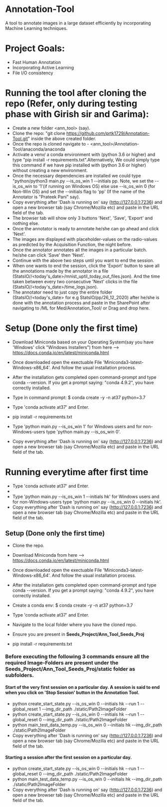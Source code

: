 # Annotation-Tool
A tool to annotate images in a large dataset efficiently by incorporating Machine Learning techniques.


# Project Goals:
* Fast Human Annotation
* Incorporating Active Learning
* File I/O consistency

# Running the tool after cloning the repo (Refer, only during testing phase with Girish sir and Garima):
* Create a new folder <ann_tool> (say).
* Clone the repo: "git clone https://github.com/prtk1729/Annotation-Tool.git" inside the above created folder.
* Once the repo is cloned navigate to - <ann_tool>/Annotation-Tool/anaconda/anaconda
* Activate a venv/ a conda environment with (python 3.6 or higher) and type "pip install -r requirements.txt".Alternatively, We could simply type this command if we have pip installed with (python 3.6 or higher) without creating a new environment.
* Once the necessary dependencies are installed we could type "python/python3 main.py --is_os_win 1 --initials pp. Note, we set the --is_os_win to '1'(if running on Windows OS) else use --is_os_win 0 (for Non-Win OS) and set the --initials flag to 'pp' (If the name of the Annotator is "Prateek Pani" say).
* Copy everything after 'Dash is running on' say (http://127.0.0.1:7236) and open a new browser tab (say Chrome/Mozilla etc) and paste in the URL field of the tab.
* The browser tab will show only 3 buttons 'Next', 'Save', 'Export' and nothing else.
* Once the annotator is ready to annotate he/she can go ahead and click 'Next'. 
* The images are displayed with placeholder-values on the radio-values as predicted by the Acquisition Function, the night before.
* Once the annotator annotates all the images in a particular batch. he/she can click 'Save' then 'Next'.
* Continue with the above two steps until you want to end the session.
* When one wants to end the session, click the 'Export' button to save all the annotations made by the annotator in a file (StatsIO/<initials>/<today's_date>/mnist_uptil_today_out_files.json). And the time taken between every two consecutive 'Next' clicks in the file (StatsIO/<initials>/<today's_date>/time_logs.json).
* The annotator need to just copy the entire folder (StatsIO/<initials>/<today's_date>  for e.g StatsIO/pp/26_12_2020) after he/she is done with the annotation process and paste in the SharePoint after navigating to /ML for Med/Annotation_Tool/<gv or gn or pp> or Drag and drop here. 



# Setup (Done only the first time)
* Download Miniconda based on your Operating System(say you have 'Windows' click "Windows Installers") from here --> https://docs.conda.io/en/latest/miniconda.html
* Once downloaded open the exectuable File 'Miniconda3-latest-Windows-x86_64'. And follow the usual installation process.
* After the installation gets completed open command-prompt and type conda --version. If you get a prompt saying: "conda 4.9.2", you have correctly installed.
* Type in command prompt: 
     $ conda create -y -n at37 python=3.7

* Type 'conda activate at37' and Enter.
* pip install -r requirements.txt
* Type 'python main.py --is_os_win 1' for Windows users and for non-Windows-users type 'python main.py --is_os_win 0'.
* Copy everything after 'Dash is running on' say (http://127.0.0.1:7236) and open a new browser tab (say Chrome/Mozilla etc) and paste in the URL field of the tab.
  
# Running everytime after first time
* Type 'conda activate at37' and Enter.
* 
* Type 'python main.py --is_os_win 1 --initials hk' for Windows users and for non-Windows-users type 'python main.py --is_os_win 0 --initials hk'.
* Copy everything after 'Dash is running on' say (http://127.0.0.1:7236) and open a new browser tab (say Chrome/Mozilla etc) and paste in the URL field of the tab.



## Setup (Done only the first time)
* Clone the repo. 
* Download Miniconda from here --> https://docs.conda.io/en/latest/miniconda.html
* Once downloaded open the exectuable File 'Miniconda3-latest-Windows-x86_64'. And follow the usual installation process.
* After the installation gets completed open command-prompt and type conda --version. If you get a prompt saying: "conda 4.9.2", you have correctly installed.
* Create a conda env: 
     $ conda create -y -n at37 python=3.7

* Type 'conda activate at37' and Enter.
* Navigate to the local folder where you have the cloned repo.
* Ensure you are present in **Seeds_Project/Ann_Tool_Seeds_Proj**
* pip install -r requirements.txt

### Before executing the following 3 commands ensure all the required Image-Folders are present under the **Seeds_Project/Ann_Tool_Seeds_Proj/static** folder as subfolders.
#### Start of the very first session on a particular day. A session is said to end when you click on 'Stop Session' button in the Annotation Tool.
* python create_start_state.py --is_os_win 0 --initials hk --run 1 --global_reset 1 --img_dir_path ./static/Path2ImageFolder
* python create_start_state.py --is_os_win 0 --initials hk --run 1 --global_reset 0 --img_dir_path ./static/Path2ImageFolder
* python main_test_data_temp.py --is_os_win 0 --initials hk --img_dir_path ./static/Path2ImageFolder
* Copy everything after 'Dash is running on' say (http://127.0.0.1:7236) and open a new browser tab (say Chrome/Mozilla etc) and paste in the URL field of the tab.


#### Starting a session after the first session on a particular day.
* python create_start_state.py --is_os_win 0 --initials hk --run 1 --global_reset 0 --img_dir_path ./static/Path2ImageFolder
* python main_test_data_temp.py --is_os_win 0 --initials hk --img_dir_path ./static/Path2ImageFolder
* Copy everything after 'Dash is running on' say (http://127.0.0.1:7236) and open a new browser tab (say Chrome/Mozilla etc) and paste in the URL field of the tab.
